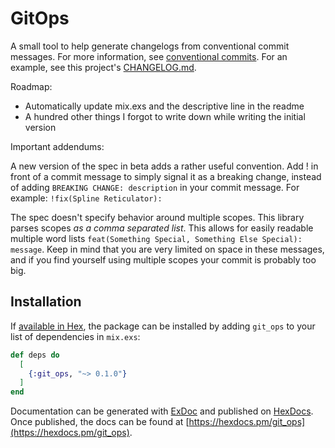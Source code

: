# GitOps

A small tool to help generate changelogs from conventional commit messages.
For more information, see [conventional
commits](https://conventionalcommits.org).
For an example, see this project's [CHANGELOG.md](CHANGELOG.md).

Roadmap:

* Automatically update mix.exs and the descriptive line in the readme
* A hundred other things I forgot to write down while writing the initial version

Important addendums:

A new version of the spec in beta adds a rather useful
convention. Add ! in front of a commit message to simply signal it as a breaking
change, instead of adding `BREAKING CHANGE: description` in your commit message.
For example: `!fix(Spline Reticulator): `

The spec doesn't specify behavior around multiple scopes. This library parses
scopes *as a comma separated list*. This allows for easily readable multiple
word lists `feat(Something Special, Something Else Special): message`. Keep in
mind that you are very limited on space in these messages, and if you find
yourself using multiple scopes your commit is probably too big.

## Installation

If [available in Hex](https://hex.pm/docs/publish), the package can be installed
by adding `git_ops` to your list of dependencies in `mix.exs`:

```elixir
def deps do
  [
    {:git_ops, "~> 0.1.0"}
  ]
end
```
Documentation can be generated with [ExDoc](https://github.com/elixir-lang/ex_doc)
and published on [HexDocs](https://hexdocs.pm). Once published, the docs can
be found at [https://hexdocs.pm/git_ops](https://hexdocs.pm/git_ops).

